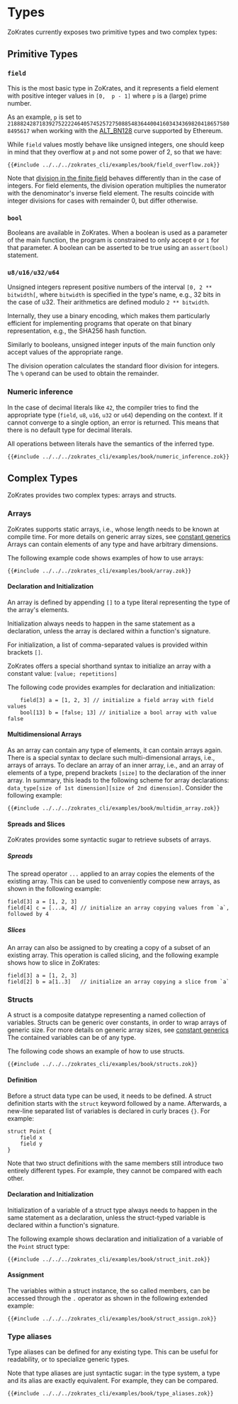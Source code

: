 # Types

ZoKrates currently exposes two primitive types and two complex types:

## Primitive Types

### `field`

This is the most basic type in ZoKrates, and it represents a field element with positive integer values in `[0,  p - 1]` where `p` is a (large) prime number.

As an example, `p` is set to `21888242871839275222246405745257275088548364400416034343698204186575808495617` when working with the [ALT_BN128](../toolbox/proving_schemes.md#curves) curve supported by Ethereum.

While `field` values mostly behave like unsigned integers, one should keep in mind that they overflow at `p` and not some power of 2, so that we have:

```zokrates
{{#include ../../../zokrates_cli/examples/book/field_overflow.zok}}
```

Note that [division in the finite field](https://en.wikipedia.org/wiki/Finite_field_arithmetic) behaves differently than in the case of integers.
For field elements, the division operation multiplies the numerator with the denominator's inverse field element. The results coincide with integer divisions for cases with remainder 0, but differ otherwise.

### `bool`

Booleans are available in ZoKrates. When a boolean is used as a parameter of the main function, the program is constrained to only accept `0` or `1` for that parameter. A boolean can be asserted to be true using an `assert(bool)` statement.

### `u8/u16/u32/u64`

Unsigned integers represent positive numbers of the interval `[0, 2 ** bitwidth[`, where `bitwidth` is specified in the type's name, e.g., 32 bits in the case of u32. Their arithmetics are defined modulo `2 ** bitwidth`.

Internally, they use a binary encoding, which makes them particularly efficient for implementing programs that operate on that binary representation, e.g., the SHA256 hash function.

Similarly to booleans, unsigned integer inputs of the main function only accept values of the appropriate range.

The division operation calculates the standard floor division for integers. The `%` operand can be used to obtain the remainder.

### Numeric inference

In the case of decimal literals like `42`, the compiler tries to find the appropriate type (`field`, `u8`, `u16`, `u32` or `u64`) depending on the context. If it cannot converge to a single option, an error is returned. This means that there is no default type for decimal literals.

All operations between literals have the semantics of the inferred type.

```zokrates
{{#include ../../../zokrates_cli/examples/book/numeric_inference.zok}}
```

## Complex Types

ZoKrates provides two complex types: arrays and structs.

### Arrays

ZoKrates supports static arrays, i.e., whose length needs to be known at compile time. For more details on generic array sizes, see [constant generics](../language/generics.md)
Arrays can contain elements of any type and have arbitrary dimensions.

The following example code shows examples of how to use arrays:

```zokrates
{{#include ../../../zokrates_cli/examples/book/array.zok}}
```

#### Declaration and Initialization
An array is defined by appending `[]` to a type literal representing the type of the array's elements.

Initialization always needs to happen in the same statement as a declaration, unless the array is declared within a function's signature.

For initialization, a list of comma-separated values is provided within brackets `[]`.

ZoKrates offers a special shorthand syntax to initialize an array with a constant value:
`[value; repetitions]`


The following code provides examples for declaration and initialization:
```zokrates
    field[3] a = [1, 2, 3] // initialize a field array with field values
    bool[13] b = [false; 13] // initialize a bool array with value false
```

#### Multidimensional Arrays

As an array can contain any type of elements, it can contain arrays again.
There is a special syntax to declare such multi-dimensional arrays, i.e., arrays of arrays.
To declare an array of an inner array, i.e., and an array of elements of a type, prepend brackets `[size]` to the declaration of the inner array.
In summary, this leads to the following scheme for array declarations:
`data_type[size of 1st dimension][size of 2nd dimension]`.
Consider the following example:

```zokrates
{{#include ../../../zokrates_cli/examples/book/multidim_array.zok}}
```

#### Spreads and Slices
ZoKrates provides some syntactic sugar to retrieve subsets of arrays.

##### Spreads
The spread operator `...` applied to an array copies the elements of the existing array.
This can be used to conveniently compose new arrays, as shown in the following example:
```
field[3] a = [1, 2, 3]
field[4] c = [...a, 4] // initialize an array copying values from `a`, followed by 4
```

##### Slices
An array can also be assigned to by creating a copy of a subset of an existing array.
This operation is called slicing, and the following example shows how to slice in ZoKrates:
```
field[3] a = [1, 2, 3]
field[2] b = a[1..3]   // initialize an array copying a slice from `a`
```

### Structs
A struct is a composite datatype representing a named collection of variables. Structs can be generic over constants, in order to wrap arrays of generic size. For more details on generic array sizes, see [constant generics](../language/generics.md)
The contained variables can be of any type.

The following code shows an example of how to use structs.

```zokrates
{{#include ../../../zokrates_cli/examples/book/structs.zok}}
```

#### Definition
Before a struct data type can be used, it needs to be defined.
A struct definition starts with the `struct` keyword followed by a name. Afterwards, a new-line separated list of variables is declared in curly braces `{}`. For example:

```zokrates
struct Point {
	field x
	field y
}
```

Note that two struct definitions with the same members still introduce two entirely different types. For example, they cannot be compared with each other.

#### Declaration and Initialization

Initialization of a variable of a struct type always needs to happen in the same statement as a declaration, unless the struct-typed variable is declared within a function's signature.

The following example shows declaration and initialization of a variable of the `Point` struct type:

```zokrates
{{#include ../../../zokrates_cli/examples/book/struct_init.zok}}
```

#### Assignment
The variables within a struct instance, the so called members, can be accessed through the `.` operator as shown in the following extended example:

```zokrates
{{#include ../../../zokrates_cli/examples/book/struct_assign.zok}}
```

### Type aliases

Type aliases can be defined for any existing type. This can be useful for readability, or to specialize generic types.

Note that type aliases are just syntactic sugar: in the type system, a type and its alias are exactly equivalent. For example, they can be compared.

```zokrates
{{#include ../../../zokrates_cli/examples/book/type_aliases.zok}}
```
